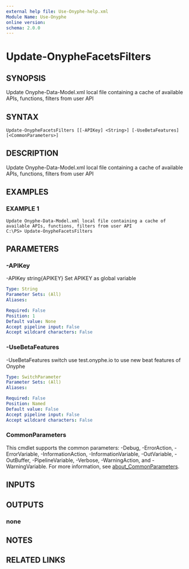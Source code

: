 ```yaml
---
external help file: Use-Onyphe-help.xml
Module Name: Use-Onyphe
online version:
schema: 2.0.0
---
```


# Update-OnypheFacetsFilters

## SYNOPSIS
Update Onyphe-Data-Model.xml local file containing a cache of available APIs, functions, filters from user API

## SYNTAX

```
Update-OnypheFacetsFilters [[-APIKey] <String>] [-UseBetaFeatures] [<CommonParameters>]
```

## DESCRIPTION
Update Onyphe-Data-Model.xml local file containing a cache of available APIs, functions, filters from user API

## EXAMPLES

### EXAMPLE 1
```
Update Onyphe-Data-Model.xml local file containing a cache of available APIs, functions, filters from user API
C:\PS> Update-OnypheFacetsFilters
```

## PARAMETERS

### -APIKey
-APIKey string{APIKEY}
Set APIKEY as global variable

```yaml
Type: String
Parameter Sets: (All)
Aliases:

Required: False
Position: 1
Default value: None
Accept pipeline input: False
Accept wildcard characters: False
```

### -UseBetaFeatures
-UseBetaFeatures switch
use test.onyphe.io to use new beat features of Onyphe

```yaml
Type: SwitchParameter
Parameter Sets: (All)
Aliases:

Required: False
Position: Named
Default value: False
Accept pipeline input: False
Accept wildcard characters: False
```

### CommonParameters
This cmdlet supports the common parameters: -Debug, -ErrorAction, -ErrorVariable, -InformationAction, -InformationVariable, -OutVariable, -OutBuffer, -PipelineVariable, -Verbose, -WarningAction, and -WarningVariable. For more information, see [about_CommonParameters](http://go.microsoft.com/fwlink/?LinkID=113216).

## INPUTS

## OUTPUTS

### none
## NOTES

## RELATED LINKS
